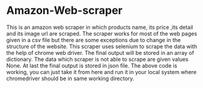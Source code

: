 # Amazon-Web-scraper
This is an amazon web scraper in which products name, its price ,its detail and its image url are scraped. The scraper works for most of the web pages given in a csv file but there are some exceptions due to change in the structure of the website. This scraper uses selenium to scrape the data with the help of chrome web driver. The final output will be stored in an array of dictionary. The data which scraper is not able to scrape are given values None. At last the final output is stored in json file. The above code is working, you can just take it from here and run it in your local system where chromedriver should be in same working directory.
